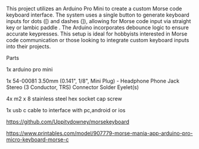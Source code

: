 This project utilizes an Arduino Pro Mini to create a custom Morse code keyboard interface. The system uses a single button to generate keyboard inputs for dots ([) and dashes (]), allowing for Morse code input via straight key or lambic paddle . The Arduino incorporates debounce logic to ensure accurate keypresses. This setup is ideal for hobbyists interested in Morse code communication or those looking to integrate custom keyboard inputs into their projects.

Parts

1x arduino pro mini

1x 54-00081 3.50mm (0.141", 1/8", Mini Plug) - Headphone Phone Jack Stereo (3 Conductor, TRS) Connector Solder Eyelet(s)

4x m2 x 8 stainless steel hex socket cap screw

1x usb c cable to interface with pc,android or ios

https://github.com/Uppitydowney/morsekeyboard

https://www.printables.com/model/907779-morse-mania-app-arduino-pro-micro-keyboard-morse-c
